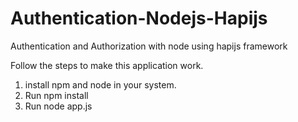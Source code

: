 # Authentication-Nodejs-Hapijs

Authentication and Authorization with node using hapijs framework

Follow the steps to make this application work.

1. install npm and node in your system.
2. Run npm install
3. Run node app.js
